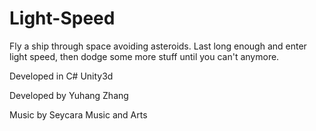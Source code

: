 # Light-Speed
Fly a ship through space avoiding asteroids.
Last long enough and enter light speed,
then dodge some more stuff until you can't anymore.

Developed in C# Unity3d

Developed by Yuhang Zhang

Music by Seycara Music and Arts
